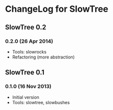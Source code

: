 # ChangeLog for SlowTree

## SlowTree 0.2

### 0.2.0 (26 Apr 2014)

* Tools: slowrocks
* Refactoring (more abstraction)

## SlowTree 0.1

### 0.1.0 (16 Nov 2013)

* Initial version
* Tools: slowtree, slowbushes
